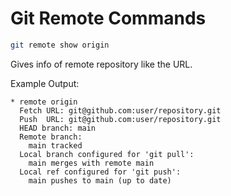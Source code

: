 # Git Remote Commands

```bash
git remote show origin
```

Gives info of remote repository like the URL.

Example Output:

```text
* remote origin
  Fetch URL: git@github.com:user/repository.git
  Push  URL: git@github.com:user/repository.git
  HEAD branch: main
  Remote branch:
    main tracked
  Local branch configured for 'git pull':
    main merges with remote main
  Local ref configured for 'git push':
    main pushes to main (up to date)
```

